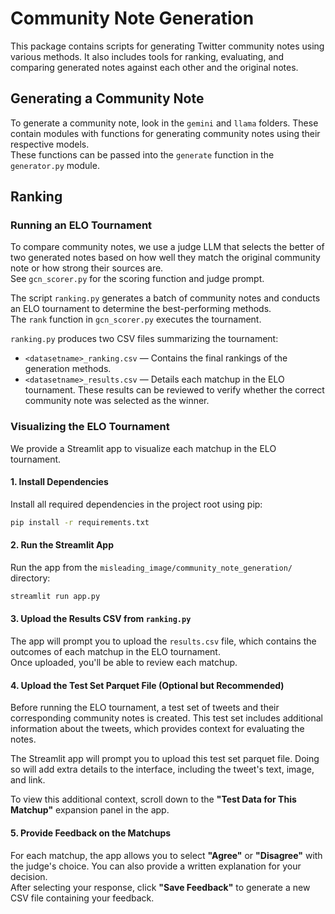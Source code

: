 # Community Note Generation

This package contains scripts for generating Twitter community notes using various methods. It also includes tools for ranking, evaluating, and comparing generated notes against each other and the original notes.

## Generating a Community Note

To generate a community note, look in the `gemini` and `llama` folders. These contain modules with functions for generating community notes using their respective models.  
These functions can be passed into the `generate` function in the `generator.py` module.

## Ranking

### Running an ELO Tournament

To compare community notes, we use a judge LLM that selects the better of two generated notes based on how well they match the original community note or how strong their sources are.  
See `gcn_scorer.py` for the scoring function and judge prompt.

The script `ranking.py` generates a batch of community notes and conducts an ELO tournament to determine the best-performing methods.  
The `rank` function in `gcn_scorer.py` executes the tournament.

`ranking.py` produces two CSV files summarizing the tournament:

- `<datasetname>_ranking.csv` — Contains the final rankings of the generation methods.
- `<datasetname>_results.csv` — Details each matchup in the ELO tournament. These results can be reviewed to verify whether the correct community note was selected as the winner.

### Visualizing the ELO Tournament

We provide a Streamlit app to visualize each matchup in the ELO tournament.

#### 1. Install Dependencies

Install all required dependencies in the project root using pip:

```bash
pip install -r requirements.txt
```

#### 2. Run the Streamlit App

Run the app from the `misleading_image/community_note_generation/` directory:

```bash
streamlit run app.py
```

#### 3. Upload the Results CSV from `ranking.py`

The app will prompt you to upload the `results.csv` file, which contains the outcomes of each matchup in the ELO tournament.  
Once uploaded, you'll be able to review each matchup.

#### 4. Upload the Test Set Parquet File (Optional but Recommended)

Before running the ELO tournament, a test set of tweets and their corresponding community notes is created. This test set includes additional information about the tweets, which provides context for evaluating the notes.

The Streamlit app will prompt you to upload this test set parquet file. Doing so will add extra details to the interface, including the tweet's text, image, and link.

To view this additional context, scroll down to the **"Test Data for This Matchup"** expansion panel in the app.

#### 5. Provide Feedback on the Matchups

For each matchup, the app allows you to select **"Agree"** or **"Disagree"** with the judge's choice. You can also provide a written explanation for your decision.  
After selecting your response, click **"Save Feedback"** to generate a new CSV file containing your feedback.